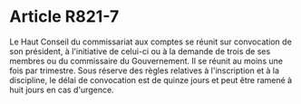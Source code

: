 # Article R821-7

Le Haut Conseil du commissariat aux comptes se réunit sur convocation de son président, à l'initiative de celui-ci ou à la demande de trois de ses membres ou du commissaire du Gouvernement.   Il se réunit au moins une fois par trimestre.   Sous réserve des règles relatives à l'inscription et à la discipline, le délai de convocation est de quinze jours et peut être ramené à huit jours en cas d'urgence.